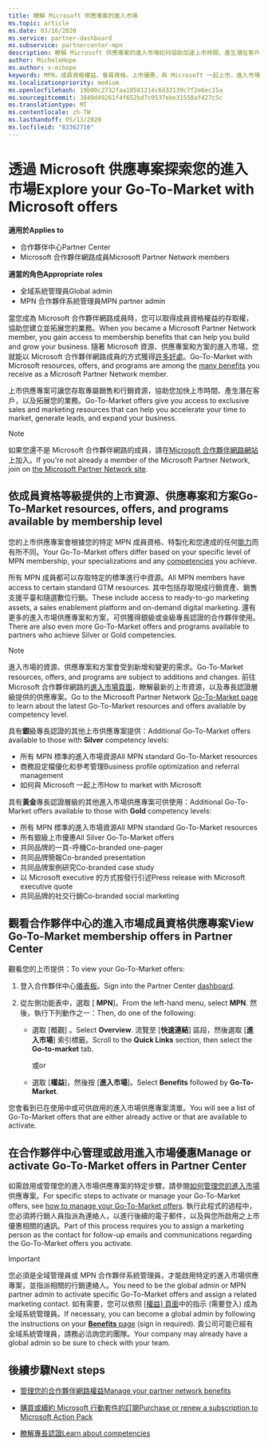 ```yaml
---
title: 瞭解 Microsoft 供應專案的進入市場
ms.topic: article
ms.date: 03/16/2020
ms.service: partner-dashboard
ms.subservice: partnercenter-mpn
description: 瞭解 Microsoft 供應專案的進入市場如何協助加速上市時間、產生潛在客戶，以及拓展您的業務。
author: MicheleHope
ms.author: v-mihope
keywords: MPN，成員資格權益，會員資格，上市優惠，與 Microsoft 一起上市，進入市場，金級成員資格，銀級成員資格
ms.localizationpriority: medium
ms.openlocfilehash: 19b00c2732faa18581214c6d32139c7f2e6ec15a
ms.sourcegitcommit: 3849d49261f4f652bd7c0537ebe31558af427c5c
ms.translationtype: MT
ms.contentlocale: zh-TW
ms.lasthandoff: 05/13/2020
ms.locfileid: "83362716"
---
```

# <a name="explore-your-go-to-market-with-microsoft-offers"></a><span data-ttu-id="49d6c-104">透過 Microsoft 供應專案探索您的進入市場</span><span class="sxs-lookup"><span data-stu-id="49d6c-104">Explore your Go-To-Market with Microsoft offers</span></span>

<span data-ttu-id="49d6c-105">**適用於**</span><span class="sxs-lookup"><span data-stu-id="49d6c-105">**Applies to**</span></span>

- <span data-ttu-id="49d6c-106">合作夥伴中心</span><span class="sxs-lookup"><span data-stu-id="49d6c-106">Partner Center</span></span>
- <span data-ttu-id="49d6c-107">Microsoft 合作夥伴網路成員</span><span class="sxs-lookup"><span data-stu-id="49d6c-107">Microsoft Partner Network members</span></span>

<span data-ttu-id="49d6c-108">**適當的角色**</span><span class="sxs-lookup"><span data-stu-id="49d6c-108">**Appropriate roles**</span></span>

- <span data-ttu-id="49d6c-109">全域系統管理員</span><span class="sxs-lookup"><span data-stu-id="49d6c-109">Global admin</span></span>
- <span data-ttu-id="49d6c-110">MPN 合作夥伴系統管理員</span><span class="sxs-lookup"><span data-stu-id="49d6c-110">MPN partner admin</span></span>

<span data-ttu-id="49d6c-111">當您成為 Microsoft 合作夥伴網路成員時，您可以取得成員資格權益的存取權，協助您建立並拓展您的業務。</span><span class="sxs-lookup"><span data-stu-id="49d6c-111">When you became a Microsoft Partner Network member, you gain access to membership benefits that can help you build and grow your business.</span></span> <span data-ttu-id="49d6c-112">隨著 Microsoft 資源、供應專案和方案的進入市場，您就能以 Microsoft 合作夥伴網路成員的方式獲得[許多好處](https://partner.microsoft.com/manage-your-partner-network-benefits)。</span><span class="sxs-lookup"><span data-stu-id="49d6c-112">Go-To-Market with Microsoft  resources, offers, and programs are among the [many benefits](https://partner.microsoft.com/manage-your-partner-network-benefits) you receive as a Microsoft Partner Network member.</span></span>

<span data-ttu-id="49d6c-113">上市供應專案可讓您存取專屬銷售和行銷資源，協助您加快上市時間、產生潛在客戶，以及拓展您的業務。</span><span class="sxs-lookup"><span data-stu-id="49d6c-113">Go-To-Market offers give you access to exclusive sales and marketing resources that can help you accelerate your time to market, generate leads, and expand your business.</span></span>

>[!NOTE]
><span data-ttu-id="49d6c-114">如果您還不是 Microsoft 合作夥伴網路的成員，請在[Microsoft 合作夥伴網路網站](https://partner.microsoft.com/membership)上加入。</span><span class="sxs-lookup"><span data-stu-id="49d6c-114">If you're not already a member of the Microsoft Partner Network, join on [the Microsoft Partner Network site](https://partner.microsoft.com/membership).</span></span>

## <a name="go-to-market-resources-offers-and-programs-available-by-membership-level"></a><span data-ttu-id="49d6c-115">依成員資格等級提供的上市資源、供應專案和方案</span><span class="sxs-lookup"><span data-stu-id="49d6c-115">Go-To-Market resources, offers, and programs available by membership level</span></span>

<span data-ttu-id="49d6c-116">您的上市供應專案會根據您的特定 MPN 成員資格、特製化和您達成的任何[能力](learn-about-competencies.md)而有所不同。</span><span class="sxs-lookup"><span data-stu-id="49d6c-116">Your Go-To-Market offers differ based on your specific level of MPN membership, your specializations and any [competencies](learn-about-competencies.md) you achieve.</span></span>

<span data-ttu-id="49d6c-117">所有 MPN 成員都可以存取特定的標準進行中資源。</span><span class="sxs-lookup"><span data-stu-id="49d6c-117">All MPN members have access to certain standard GTM resources.</span></span> <span data-ttu-id="49d6c-118">其中包括存取現成行銷資產、銷售支援平臺和隨選數位行銷。</span><span class="sxs-lookup"><span data-stu-id="49d6c-118">These include access to ready-to-go marketing assets, a sales enablement platform and on-demand digital marketing.</span></span> <span data-ttu-id="49d6c-119">還有更多的進入市場供應專案和方案，可供獲得銀級或金級專長認證的合作夥伴使用。</span><span class="sxs-lookup"><span data-stu-id="49d6c-119">There are also even more Go-To-Market offers and programs available to partners who achieve Silver or Gold competencies.</span></span>

>[!NOTE]
><span data-ttu-id="49d6c-120">進入市場的資源、供應專案和方案會受到新增和變更的需求。</span><span class="sxs-lookup"><span data-stu-id="49d6c-120">Go-To-Market resources, offers, and programs are subject to additions and changes.</span></span> <span data-ttu-id="49d6c-121">前往 Microsoft 合作夥伴網路的[進入市場頁面](https://partner.microsoft.com/membership/go-to-market)，瞭解最新的上市資源，以及專長認證層級提供的供應專案。</span><span class="sxs-lookup"><span data-stu-id="49d6c-121">Go to the Microsoft Partner Network [Go-To-Market page](https://partner.microsoft.com/membership/go-to-market) to learn about the latest Go-To-Market resources and offers available by competency level.</span></span>

<span data-ttu-id="49d6c-122">具有**銀**級專長認證的其他上市供應專案提供：</span><span class="sxs-lookup"><span data-stu-id="49d6c-122">Additional Go-To-Market offers available to those with **Silver** competency levels:</span></span>

- <span data-ttu-id="49d6c-123">所有 MPN 標準的進入市場資源</span><span class="sxs-lookup"><span data-stu-id="49d6c-123">All MPN standard Go-To-Market resources</span></span>
- <span data-ttu-id="49d6c-124">商務設定檔優化和參考管理</span><span class="sxs-lookup"><span data-stu-id="49d6c-124">Business profile optimization and referral management</span></span>
- <span data-ttu-id="49d6c-125">如何與 Microsoft 一起上市</span><span class="sxs-lookup"><span data-stu-id="49d6c-125">How to market with Microsoft</span></span>

<span data-ttu-id="49d6c-126">具有**黃金**專長認證層級的其他進入市場供應專案可供使用：</span><span class="sxs-lookup"><span data-stu-id="49d6c-126">Additional Go-To-Market offers available to those with **Gold** competency levels:</span></span>

- <span data-ttu-id="49d6c-127">所有 MPN 標準的進入市場資源</span><span class="sxs-lookup"><span data-stu-id="49d6c-127">All MPN standard Go-To-Market resources</span></span>
- <span data-ttu-id="49d6c-128">所有銀級上市優惠</span><span class="sxs-lookup"><span data-stu-id="49d6c-128">All Silver Go-To-Market offers</span></span>
- <span data-ttu-id="49d6c-129">共同品牌的一頁-呼機</span><span class="sxs-lookup"><span data-stu-id="49d6c-129">Co-branded one-pager</span></span>
- <span data-ttu-id="49d6c-130">共同品牌簡報</span><span class="sxs-lookup"><span data-stu-id="49d6c-130">Co-branded presentation</span></span>
- <span data-ttu-id="49d6c-131">共同品牌案例研究</span><span class="sxs-lookup"><span data-stu-id="49d6c-131">Co-branded case study</span></span>
- <span data-ttu-id="49d6c-132">以 Microsoft executive 的方式按發行引述</span><span class="sxs-lookup"><span data-stu-id="49d6c-132">Press release with Microsoft executive quote</span></span>
- <span data-ttu-id="49d6c-133">共同品牌的社交行銷</span><span class="sxs-lookup"><span data-stu-id="49d6c-133">Co-branded social marketing</span></span>

## <a name="view-go-to-market-membership-offers-in-partner-center"></a><span data-ttu-id="49d6c-134">觀看合作夥伴中心的進入市場成員資格供應專案</span><span class="sxs-lookup"><span data-stu-id="49d6c-134">View Go-To-Market membership offers in Partner Center</span></span>

<span data-ttu-id="49d6c-135">觀看您的上市提供：</span><span class="sxs-lookup"><span data-stu-id="49d6c-135">To view your Go-To-Market offers:</span></span>

1. <span data-ttu-id="49d6c-136">登入合作夥伴中心[儀表板]( https://docs.microsoft.com/partner-center/)。</span><span class="sxs-lookup"><span data-stu-id="49d6c-136">Sign into the Partner Center [dashboard]( https://docs.microsoft.com/partner-center/).</span></span>

2. <span data-ttu-id="49d6c-137">從左側功能表中，選取 [ **MPN**]。</span><span class="sxs-lookup"><span data-stu-id="49d6c-137">From the left-hand menu, select **MPN**.</span></span> <span data-ttu-id="49d6c-138">然後，執行下列動作之一：</span><span class="sxs-lookup"><span data-stu-id="49d6c-138">Then, do one of the following:</span></span>

    - <span data-ttu-id="49d6c-139">選取 [概觀]  。</span><span class="sxs-lookup"><span data-stu-id="49d6c-139">Select **Overview**.</span></span> <span data-ttu-id="49d6c-140">流覽至 [**快速連結**] 區段，然後選取 [**進入市場**] 索引標籤。</span><span class="sxs-lookup"><span data-stu-id="49d6c-140">Scroll to the **Quick Links** section, then select the **Go-to-market** tab.</span></span>

      <span data-ttu-id="49d6c-141">或</span><span class="sxs-lookup"><span data-stu-id="49d6c-141">or</span></span>

    - <span data-ttu-id="49d6c-142">選取 [**權益**]，然後按 [**進入市場**]。</span><span class="sxs-lookup"><span data-stu-id="49d6c-142">Select **Benefits** followed by **Go-To-Market**.</span></span>

<span data-ttu-id="49d6c-143">您會看到已在使用中或可供啟用的進入市場供應專案清單。</span><span class="sxs-lookup"><span data-stu-id="49d6c-143">You will see a list of Go-To-Market offers that are either already active or that are available to activate.</span></span>

## <a name="manage-or-activate-go-to-market-offers-in-partner-center"></a><span data-ttu-id="49d6c-144">在合作夥伴中心管理或啟用進入市場優惠</span><span class="sxs-lookup"><span data-stu-id="49d6c-144">Manage or activate Go-To-Market offers in Partner Center</span></span>

<span data-ttu-id="49d6c-145">如需啟用或管理您的進入市場供應專案的特定步驟，請參閱[如何管理您的進入市場](manage-your-partner-network-benefits.md#manage-go-to-market-offers)供應專案。</span><span class="sxs-lookup"><span data-stu-id="49d6c-145">For specific steps to activate or manage your Go-To-Market offers, see [how to manage your Go-To-Market offers](manage-your-partner-network-benefits.md#manage-go-to-market-offers).</span></span> <span data-ttu-id="49d6c-146">執行此程式的過程中，您必須將行銷人員指派為連絡人，以進行後續的電子郵件，以及與您所啟用之上市優惠相關的通訊。</span><span class="sxs-lookup"><span data-stu-id="49d6c-146">Part of this process requires you to assign a marketing person as the contact for follow-up emails and communications regarding the Go-To-Market offers you activate.</span></span>

>[!IMPORTANT]
><span data-ttu-id="49d6c-147">您必須是全域管理員或 MPN 合作夥伴系統管理員，才能啟用特定的進入市場供應專案，並指派相關的行銷連絡人。</span><span class="sxs-lookup"><span data-stu-id="49d6c-147">You need to be the global admin or MPN partner admin to activate specific Go-To-Market offers and assign a related marketing contact.</span></span> <span data-ttu-id="49d6c-148">如有需要，您可以依照 [[權益]  頁面](https://partnercenter.microsoft.com/pcv/partnership/benefits)中的指示 (需要登入) 成為全域系統管理員。</span><span class="sxs-lookup"><span data-stu-id="49d6c-148">If necessary, you can become a global admin by following the instructions on your [**Benefits** page](https://partnercenter.microsoft.com/pcv/partnership/benefits) (sign in required).</span></span> <span data-ttu-id="49d6c-149">貴公司可能已經有全域系統管理員，請務必洽詢您的團隊。</span><span class="sxs-lookup"><span data-stu-id="49d6c-149">Your company may already have a global admin so be sure to check with your team.</span></span>

## <a name="next-steps"></a><span data-ttu-id="49d6c-150">後續步驟</span><span class="sxs-lookup"><span data-stu-id="49d6c-150">Next steps</span></span>

- [<span data-ttu-id="49d6c-151">管理您的合作夥伴網路權益</span><span class="sxs-lookup"><span data-stu-id="49d6c-151">Manage your partner network benefits</span></span>](manage-your-partner-network-benefits.md)

- [<span data-ttu-id="49d6c-152">購買或續約 Microsoft 行動套件的訂閱</span><span class="sxs-lookup"><span data-stu-id="49d6c-152">Purchase or renew a subscription to Microsoft Action Pack</span></span>](mpn-get-action-pack.md)

- [<span data-ttu-id="49d6c-153">瞭解專長認證</span><span class="sxs-lookup"><span data-stu-id="49d6c-153">Learn about competencies</span></span>](learn-about-competencies.md)
